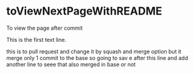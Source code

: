 # toViewNextPageWithREADME
To view the page after commit

This is the first text line.

this is to pull request and change it by squash and merge option but it merge only 1 commit to the base so going to sav e after this line and add another line to seee that also merged in base or not
